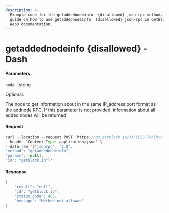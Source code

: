 ```yaml
---
description: >-
  Example code for the getaddednodeinfo  {disallowed} json-rpc method. Сomplete
  guide on how to use getaddednodeinfo  {disallowed} json-rpc in GetBlock.io
  Web3 documentation.
---
```


# getaddednodeinfo {disallowed} - Dash

#### Parameters

`node` - string

Optional.

The node to get information about in the same IP\_address:port format as the addnode RPC. If this parameter is not provided, information about all added nodes will be returned

#### Request

```java
curl --location --request POST 'https://go.getblock.io/<ACCESS-TOKEN>/' \
--header 'Content-Type: application/json' \ 
--data-raw '{"jsonrpc": "2.0",
"method": "getaddednodeinfo",
"params": [null],
"id": "getblock.io"}'
```

#### Response

```java
{
    "result": "null",
    "id": "getblock.io",
    "status_code": 405,
    "message": "Method not allowed"
}
```
